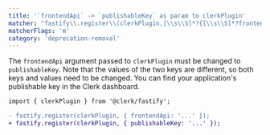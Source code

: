 ```yaml
---
title: '`frontendApi` -> `publishableKey` as param to clerkPlugin'
matcher: "fastify\\.register\\(clerkPlugin,[\\s\\S]*?{[\\s\\S]*?frontendApi:[\\s\\S]*?}\\)"
matcherFlags: 'm'
category: 'deprecation-removal'
---
```


The `frontendApi` argument passed to `clerkPlugin` must be changed to `publishableKey`. Note that the values of the two keys are different, so both keys and values need to be changed. You can find your application's publishable key in the Clerk dashboard.

```diff
import { clerkPlugin } from '@clerk/fastify';

- fastify.register(clerkPlugin, { frontendApi: '...' });
+ fastify.register(clerkPlugin, { publishableKey: '...' });
```
